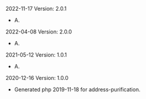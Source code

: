 2022-11-17 Version: 2.0.1
- A.

2022-04-08 Version: 2.0.0
- A.

2021-05-12 Version: 1.0.1
- A.

2020-12-16 Version: 1.0.0
- Generated php 2019-11-18 for address-purification.

